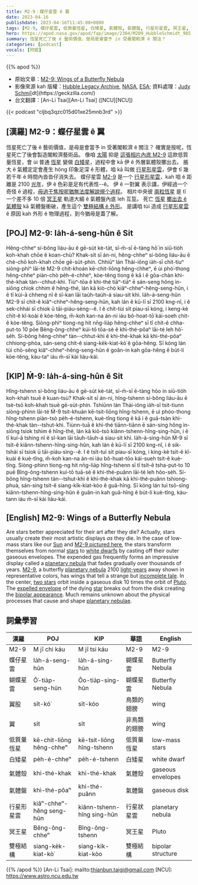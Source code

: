 ```yaml
---
title: M2-9：蝶仔星雲 ê 翼
date: 2023-04-16
publishdate: 2023-04-16T11:45:00+0800
tags: [M2-9, 蝶仔星雲, 低質量恆星, 白矮星, 氣體殼, 氣體盤, 行星形星雲, 冥王星, 雙極結構]
hero: https://apod.nasa.gov/apod/fap/image/2304/M2D9_HubbleSchmidt_985.jpg
summary: 恆星死亡了後 ê 藝術價值，是毋是會當予 in 受著閣較濟 ê 關注？
categories: [podcast]
vocals: [阿錕]
---
```


{{% apod %}}

- 原始文章：[M2-9: Wings of a Butterfly Nebula](https://apod.nasa.gov/apod/ap230416.html)
- 影像來源 kah 版權：[Hubble Legacy Archive](https://hla.stsci.edu/), [NASA](https://www.nasa.gov/), [ESA](https://www.esa.int/); 資料處理：[Judy Schm](https://geckzilla.com/)[i](https://photographingspace.com/apod-judy-schmidt/")[dt](https://geckzilla.com/)
- 台文翻譯：[An-Li Tsai][An-Li Tsai] ([NCU][NCU])

{{< podcast "cljbq3qzc015d01xe25mnb3rd" >}}

## [漢羅] M2-9：蝶仔星雲 ê 翼
恆星死亡了後 ê 藝術價值，是毋是會當予 in 受著閣較濟 ê 關注？
確實是按呢，恆星死亡了後會製造閣較濟藝術品。
像咱 [太陽][Sun] 抑是 [這張相片內底 M2-9][M2-9 pictured here] 這款低質量恆星，會 ùi 普通 [恆星][stars] 變做 [白矮星][white dwarfs]，過程中會 kā 伊 ê 外層氣體殼擲出去。
脹大 ê 氣體定定會產生 hŏng 印象足深 ê 形體，咱 kā 叫做 [行星形星雲][planetary nebula 1]，伊會 tī 幾若千年 ê 時間內沓沓仔消失去。
蝶仔星雲 [M2-9][M2-9] 是一个 [行星形星雲][planetary nebula 2]，kah 咱 ê 距離是 2100 [光年][light-years]，伊 ê 色彩是足有代表性--ê。
伊 ê 一對翼 表示講，伊經過一个奇怪 ê 過程，[毋過干焦按呢猶無法度解說規个過程][incomplete tale]。
相片中央彼 [兩粒恆星][two stars] 是 tī 一个差不多 10 倍 [冥王星][Pluto] 軌道大細 ê 氣體盤內底 leh 互踅。
死亡 [恆星][star] [擲出去 ê 氣體殼][expelled envelope] kā 氣體盤衝破，產生這个 [雙極結構 ê 外形][bipolar appearance]。
是講咱 tùi 造成 [行星形星雲][planetary nebulae] ê 原因 kah 外形 ê 物理過程，到今猶毋是蓋了解。

## [POJ] M2-9: Ia̍h-á-seng-hûn ê Si̍t
Hêng-chheⁿ sí-bông liáu-āu ê gē-su̍t kè-ta̍t, sī-m̄-sī ē-tàng hō͘ in siū-tio̍h koh-khah chōe ê koan-chù?
Khak-si̍t sī án-ni, hêng-chheⁿ sí-bông liáu-āu ē chè-chō koh-khah chōe gē-su̍t-phín.
Chhiūⁿ lán Thài-iông ia̍h-sī chit-tiuⁿ siòng-phìⁿ lāi-té M2-9 chit-khoán kē-chit-liōng hêng-chheⁿ, ē ùi phó͘-thong hêng-chheⁿ piàn-chò pe̍h-é-chheⁿ, kòe-têng tiong ē kā i ê gōa-chàn khì-thé-khak tàn--chhut-khì.
Tiùⁿ-tōa ê khì-thé tiāⁿ-tiāⁿ ē sán-seng hŏng ìn-siōng chiok chhim ê hêng-thé, lán kā kiò-chò kiâⁿ-chheⁿ-hêng-seng-hûn, i ē tī kúi-ā chheng nî ê sî-kan lāi tau̍h-tau̍h-á siau-sit khì.
Ia̍h-á-seng-hûn M2-9 sī chi̍t-ê kiâⁿ-chheⁿ-hêng-seng-hûn, kah lán ê kū-lī sī 2100 kng-nî, i ê sek-chhái sī chiok ū tāi-piáu-sèng--ê.
I ê chi̍t-tùi si̍t piau-sī kóng, i keng-kè chi̍t-ê kî-koài ê kòe-têng, m̄-koh kan-na án-ni iáu bô-hoat-tō͘ kái-soeh chit-ê kòe-têng.
Siòng-phìⁿ tiong-ng hit nn̄g-lia̍p hêng-chheⁿ sī tī chi̍t-ê chha-put-to 10 pōe Bêng-ông-chheⁿ kúi-tō tōa-sè ê khì-thé-pôaⁿ lāi-té leh hô͘-se̍h.
Sí-bông hêng-chheⁿ tàn--chhut-khì ê khì-thé-khak kā khì-thé-pôaⁿ chhiong-phòa, sán-seng chit-ê siang-ke̍k-kiat-kò͘ ê gōa-hêng.
Sī kóng lán tùi chō-sêng kiâⁿ-chheⁿ-hêng-seng-hûn ê goân-in kah gōa-hêng ê bu̍t-lí kòe-têng, kàu-taⁿ iáu m̄-sī kài liáu-kái.

## [KIP] Ḿ-9: Ia̍h-á-sing-hûn ê Si̍t
Hîng-tshenn sí-bông liáu-āu ê gē-su̍t kè-ta̍t, sī-m̄-sī ē-tàng hōo in siū-tio̍h koh-khah tsuē ê kuan-tsù?
Khak-si̍t sī án-ni, hîng-tshenn sí-bông liáu-āu ē tsè-tsō koh-khah tsuē gē-su̍t-phín.
Tshiūnn lán Thài-iông ia̍h-sī tsit-tiunn siòng-phìnn lāi-té Ḿ-9 tsit-khuán kē-tsit-liōng hîng-tshenn, ē uì phóo-thong hîng-tshenn piàn-tsò pe̍h-é-tshenn, kuè-tîng tiong ē kā i ê guā-tsàn khì-thé-khak tàn--tshut-khì.
Tiùnn-tuā ê khì-thé tiānn-tiānn ē sán-sing hŏng ìn-siōng tsiok tshim ê hîng-thé, lán kā kiò-tsò kiânn-tshenn-hîng-sing-hûn, i ē tī kuí-ā tshing nî ê sî-kan lāi ta̍uh-ta̍uh-á siau-sit khì.
Ia̍h-á-sing-hûn Ḿ-9 sī tsi̍t-ê kiânn-tshenn-hîng-sing-hûn, kah lán ê kū-lī sī 2100 kng-nî, i ê sik-tshái sī tsiok ū tāi-piáu-sìng--ê.
I ê tsi̍t-tuì si̍t piau-sī kóng, i king-kè tsi̍t-ê kî-kuài ê kuè-tîng, m̄-koh kan-na án-ni iáu bô-huat-tōo kái-sueh tsit-ê kuè-tîng.
Siòng-phìnn tiong-ng hit nn̄g-lia̍p hîng-tshenn sī tī tsi̍t-ê tsha-put-to 10 puē Bîng-ông-tshenn kuí-tō tuā-sè ê khì-thé-puânn lāi-té leh hôo-se̍h.
Sí-bông hîng-tshenn tàn--tshut-khì ê khì-thé-khak kā khì-thé-puânn tshiong-phuà, sán-sing tsit-ê siang-ki̍k-kiat-kòo ê guā-hîng.
Sī kóng lán tuì tsō-sîng kiânn-tshenn-hîng-sing-hûn ê guân-in kah guā-hîng ê bu̍t-lí kuè-tîng, kàu-tann iáu m̄-sī kài liáu-kái.

## [English] M2-9: Wings of a Butterfly Nebula
Are stars better appreciated for their art after they die?
Actually, stars usually create their most artistic displays _as_ they die.
In the case of low-mass stars like our [Sun][Sun] and [M2-9 pictured here][M2-9 pictured here], the stars transform themselves from normal [stars][stars] to [white dwarfs][white dwarfs] by casting off their outer gaseous envelopes.
The expended gas frequently forms an impressive display called a [planetary nebula][planetary nebula 1] that fades gradually over thousands of years.
[M2-9][M2-9], a butterfly [planetary nebula][planetary nebula 2] 2100 [light-years][light-years] away shown in representative colors, has wings that tell a strange but [incomplete tale][incomplete tale].
In the center, [two stars][two stars] orbit inside a gaseous disk 10 times the orbit of [Pluto][Pluto].
The [expelled envelope][expelled envelope] of the dying [star][star] breaks out from the disk creating the [bipolar appearance][bipolar appearance].
Much remains unknown about the physical processes that cause and shape [planetary nebulae][planetary nebulae].

## 詞彙學習

|漢羅|POJ|KIP|華語|English|
|-|-|-|-|-|
|M2-9|M jī chi káu|M jī tsi káu|M2-9|M2-9|
|蝶仔星雲|Ia̍h-á-seng-hûn|Ia̍h-á-sing-hûn|蝴蝶星雲|Butterfly Nebula|
|蝴蝶星雲|Ô͘-tia̍p-seng-hûn|Ôo-tia̍p-sing-hûn|蝴蝶星雲|Butterfly Nebula|
|翼股|si̍t-kó͘|si̍t-kóo|鳥類的翅膀|wing|
|翼|si̍t|si̍t|非鳥類的翅膀|wing|
|低質量恆星|kē-chit-liōng hêng-chheⁿ|kē-tsit-liōng hîng-tshenn|低質量恆星|low-mass stars|
|白矮星|pe̍h-é-chheⁿ|pe̍h-é-tshenn|白矮星|white dwarf|
|氣體殼|khì-thé-khak|khì-thé-khak|氣體殼|gaseous envelopes|
|氣體盤|khì-thé-pôaⁿ|khì-thé-puânn|氣體盤|gaseous disk|
|行星形星雲|kiâⁿ-chheⁿ-hêng seng-hûn|kiânn-tshenn-hîng sing-hûn|行星狀星雲|planetary nebula|
|冥王星|Bêng-ông-chheⁿ|Bîng-ông-tshenn|冥王星|Pluto|
|雙極結構|siang-ke̍k-kiat-kò͘|siang-ki̍k-kiat-kòo|雙極結構|bipolar structure|

{{% /apod %}}
[An-Li Tsai]: mailto:thianbun.taigi@gmail.com
[NCU]: https://www.astro.ncu.edu.tw

[copyright]: https://apod.nasa.gov/apod/fap/lib/about_apod.html#srapply
[License]: https://creativecommons.org/licenses/by/2.0/


[Sun]:https://solarsystem.nasa.gov/solar-system/sun/overview/
[M2-9 pictured here]:https://www.flickr.com/photos/geckzilla/9732993912/sizes/l/in/photostream/
[stars]:https://science.nasa.gov/astrophysics/focus-areas/how-do-stars-form-and-evolve
[white dwarfs]:https://apod.nasa.gov/apod/ap000910.html
[planetary nebula 1]:https://en.wikipedia.org/wiki/Planetary_nebula
[M2-9]:https://ui.adsabs.harvard.edu/abs/2011A%26A...529A..43C/abstract
[planetary nebula 2]:https://apod.nasa.gov/apod/planetary_nebulae.html
[light-years]:https://chandra.harvard.edu/photo/cosmic_distance.html
[incomplete tale]:https://i.pinimg.com/originals/f2/a3/e7/f2a3e7539a0d23bc50fa1d8f41727b24.jpg
[two stars]:https://apod.nasa.gov/apod/ap970219.html
[Pluto]:https://apod.nasa.gov/apod/ap190910.html
[expelled envelope]:https://www.youtube.com/watch?v=rXiMWrNC6T0
[star]:https://lws.gsfc.nasa.gov/
[bipolar appearance]:https://apod.nasa.gov/apod/ap060606.html
[planetary nebulae]:https://esahubble.org/wordbank/planetary-nebula/
